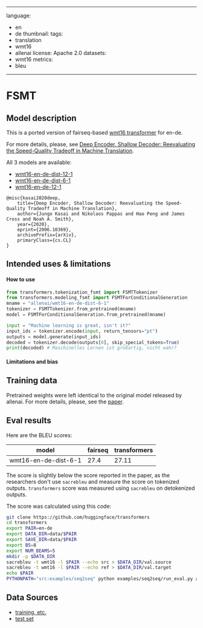 
---
language:
- en
- de
thumbnail:
tags:
- translation
- wmt16
- allenai
license: Apache 2.0
datasets:
- wmt16
metrics:
- bleu
---

# FSMT

## Model description

This is a ported version of fairseq-based [wmt16 transformer](https://github.com/jungokasai/deep-shallow/) for en-de.

For more details, please, see [Deep Encoder, Shallow Decoder: Reevaluating the Speed-Quality Tradeoff in Machine Translation](https://arxiv.org/abs/2006.10369).

All 3 models are available:

* [wmt16-en-de-dist-12-1](https://huggingface.co/allenai/wmt16-en-de-dist-12-1)
* [wmt16-en-de-dist-6-1](https://huggingface.co/allenai/wmt16-en-de-dist-6-1)
* [wmt16-en-de-12-1](https://huggingface.co/allenai/wmt16-en-de-12-1)

```
@misc{kasai2020deep,
    title={Deep Encoder, Shallow Decoder: Reevaluating the Speed-Quality Tradeoff in Machine Translation},
    author={Jungo Kasai and Nikolaos Pappas and Hao Peng and James Cross and Noah A. Smith},
    year={2020},
    eprint={2006.10369},
    archivePrefix={arXiv},
    primaryClass={cs.CL}
}
```

## Intended uses & limitations

#### How to use

```python
from transformers.tokenization_fsmt import FSMTTokenizer
from transformers.modeling_fsmt import FSMTForConditionalGeneration
mname = "allenai/wmt16-en-de-dist-6-1"
tokenizer = FSMTTokenizer.from_pretrained(mname)
model = FSMTForConditionalGeneration.from_pretrained(mname)

input = "Machine learning is great, isn't it?"
input_ids = tokenizer.encode(input, return_tensors="pt")
outputs = model.generate(input_ids)
decoded = tokenizer.decode(outputs[0], skip_special_tokens=True)
print(decoded) # Maschinelles Lernen ist großartig, nicht wahr?

```

#### Limitations and bias


## Training data

Pretrained weights were left identical to the original model released by allenai. For more details, please, see the [paper](https://arxiv.org/abs/2006.10369).

## Eval results

Here are the BLEU scores:

model   | fairseq | transformers
-------|---------|----------
wmt16-en-de-dist-6-1  | 27.4 | 27.11

The score is slightly below the score reported in the paper, as the researchers don't use `sacrebleu` and measure the score on tokenized outputs. `transformers` score was measured using `sacrebleu` on detokenized outputs.

The score was calculated using this code:

```bash
git clone https://github.com/huggingface/transformers
cd transformers
export PAIR=en-de
export DATA_DIR=data/$PAIR
export SAVE_DIR=data/$PAIR
export BS=8
export NUM_BEAMS=5
mkdir -p $DATA_DIR
sacrebleu -t wmt16 -l $PAIR --echo src > $DATA_DIR/val.source
sacrebleu -t wmt16 -l $PAIR --echo ref > $DATA_DIR/val.target
echo $PAIR
PYTHONPATH="src:examples/seq2seq" python examples/seq2seq/run_eval.py allenai/wmt16-en-de-dist-6-1 $DATA_DIR/val.source $SAVE_DIR/test_translations.txt --reference_path $DATA_DIR/val.target --score_path $SAVE_DIR/test_bleu.json --bs $BS --task translation --num_beams $NUM_BEAMS
```

## Data Sources

- [training, etc.](http://www.statmt.org/wmt16/)
- [test set](http://matrix.statmt.org/test_sets/newstest2016.tgz?1504722372)
